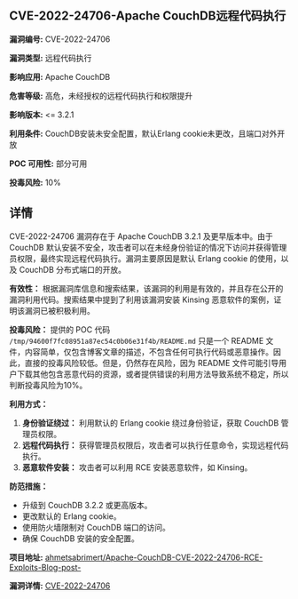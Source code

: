 ## CVE-2022-24706-Apache CouchDB远程代码执行

**漏洞编号:** CVE-2022-24706

**漏洞类型:** 远程代码执行

**影响应用:** Apache CouchDB

**危害等级:** 高危，未经授权的远程代码执行和权限提升

**影响版本:** <= 3.2.1

**利用条件:** CouchDB安装未安全配置，默认Erlang cookie未更改，且端口对外开放

**POC 可用性:** 部分可用

**投毒风险:** 10%

## 详情

CVE-2022-24706 漏洞存在于 Apache CouchDB 3.2.1 及更早版本中。由于 CouchDB 默认安装不安全，攻击者可以在未经身份验证的情况下访问并获得管理员权限，最终实现远程代码执行。漏洞主要原因是默认 Erlang cookie 的使用，以及 CouchDB 分布式端口的开放。 

**有效性：**
根据漏洞库信息和搜索结果，该漏洞的利用是有效的，并且存在公开的漏洞利用代码。搜索结果中提到了利用该漏洞安装 Kinsing 恶意软件的案例，证明该漏洞已被积极利用。

**投毒风险：**
提供的 POC 代码 `/tmp/94600f7fc08951a87ec54c0b06e31f4b/README.md` 只是一个 README 文件，内容简单，仅包含博客文章的描述，不包含任何可执行代码或恶意操作。因此，直接的投毒风险较低。但是，仍然存在风险，因为 README 文件可能引导用户下载其他包含恶意代码的资源，或者提供错误的利用方法导致系统不稳定，所以判断投毒风险为10%。

**利用方式：**
1.  **身份验证绕过：** 利用默认的 Erlang cookie 绕过身份验证，获取 CouchDB 管理员权限。
2.  **远程代码执行：**  获得管理员权限后，攻击者可以执行任意命令，实现远程代码执行。
3.  **恶意软件安装：**  攻击者可以利用 RCE 安装恶意软件，如 Kinsing。

**防范措施：**
*   升级到 CouchDB 3.2.2 或更高版本。
*   更改默认的 Erlang cookie。
*   使用防火墙限制对 CouchDB 端口的访问。
*   确保 CouchDB 安装的安全配置。

**项目地址:** [ahmetsabrimert/Apache-CouchDB-CVE-2022-24706-RCE-Exploits-Blog-post-](https://github.com/ahmetsabrimert/Apache-CouchDB-CVE-2022-24706-RCE-Exploits-Blog-post-)

**漏洞详情:** [CVE-2022-24706](https://nvd.nist.gov/vuln/detail/CVE-2022-24706)
